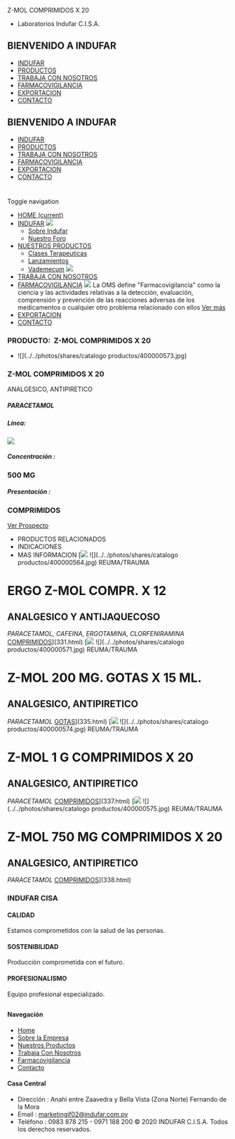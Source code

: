 Z-MOL COMPRIMIDOS X 20
- Laboratorios Indufar C.I.S.A.
## BIENVENIDO A INDUFAR
* [INDUFAR](336.html#)
* [PRODUCTOS](336.html#)
* [TRABAJA CON NOSOTROS](336.html#)
* [FARMACOVIGILANCIA](336.html#)
* [EXPORTACION](336.html#)
* [CONTACTO](336.html#)
## BIENVENIDO A INDUFAR
* [INDUFAR](../../index.html)
* [PRODUCTOS](../../productos.html)
* [TRABAJA CON NOSOTROS](../../trabaja_con_nosotros.html)
* [FARMACOVIGILANCIA](../../farmacovigilancia.html)
* [EXPORTACION](../../exportacion.html)
* [CONTACTO](../../contacto.html)
# 
Toggle navigation
* [HOME (current)](../../index.html)
* [INDUFAR](336.html#) 
  [![ ](../../photos/shares/Sistema/Menu/indufar_menul.jpg)](../../institucional.html)
  - [Sobre Indufar](../../institucional.html)
  - [Nuestro Foro](../../blog.html)
* [NUESTROS PRODUCTOS](336.html#) 
  - [Clases Terapeuticas](../clases_terapeuticas.html)
  - [Lanzamientos](../lanzamientos.html)
  - [Vademecum](../../productos.html)
  [![ ](../../photos/shares/Sistema/Menu/productos.png)](../../productos.html)
* [TRABAJA CON NOSOTROS](../../trabaja_con_nosotros.html)
* [FARMACOVIGILANCIA](336.html#) 
  [![ ](../../photos/shares/Sistema/Menu/TUBOS.png)](../../farmacovigilancia.html)
  La OMS define "Farmacovigilancia" como la ciencia y las actividades relativas a la detección, evaluación, comprensión y prevención de las reacciones adversas de los medicamentos o cualquier otro problema relacionado con ellos
  [Ver más](../../farmacovigilancia.html)
* [EXPORTACION](../../exportacion.html)
* [CONTACTO](../../contacto.html)
### PRODUCTO:  Z-MOL COMPRIMIDOS X 20
* ![](../../photos/shares/catalogo productos/400000573.jpg)
### **Z-MOL COMPRIMIDOS X 20**
ANALGESICO, ANTIPIRETICO
##### **PARACETAMOL**
##### **Línea:**
[![](../../photos/shares/Laboratorios/lab_medical.png)](../linea/2.html)
##### **Concentración :**
### 500 MG
##### **Presentación :**
### COMPRIMIDOS
[Ver Prospecto](https://www.indufar.com.py/files/shares/prospectos/400000573.pdf)
* PRODUCTOS RELACIONADOS
* INDICACIONES
* MAS INFORMACION
[![](../../photos/shares/Laboratorios/lab_medical.png)
![](../../photos/shares/catalogo productos/400000564.jpg)
REUMA/TRAUMA
# ERGO Z-MOL COMPR. X 12
## ANALGESICO Y ANTIJAQUECOSO
*PARACETAMOL, CAFEINA, ERGOTAMINA, CLORFENIRAMINA*
[COMPRIMIDOS](336.html#)](331.html)
[![](../../photos/shares/Laboratorios/lab_medical.png)
![](../../photos/shares/catalogo productos/400000571.jpg)
REUMA/TRAUMA
# Z-MOL 200 MG. GOTAS X 15 ML.
## ANALGESICO, ANTIPIRETICO
*PARACETAMOL*
[GOTAS](336.html#)](335.html)
[![](../../photos/shares/Laboratorios/lab_medical.png)
![](../../photos/shares/catalogo productos/400000574.jpg)
REUMA/TRAUMA
# Z-MOL 1 G COMPRIMIDOS X 20
## ANALGESICO, ANTIPIRETICO
*PARACETAMOL*
[COMPRIMIDOS](336.html#)](337.html)
[![](../../photos/shares/Laboratorios/lab_medical.png)
![](../../photos/shares/catalogo productos/400000575.jpg)
REUMA/TRAUMA
# Z-MOL 750 MG COMPRIMIDOS X 20
## ANALGESICO, ANTIPIRETICO
*PARACETAMOL*
[COMPRIMIDOS](336.html#)](338.html)
### INDUFAR CISA
#### CALIDAD
Estamos comprometidos con la salud de las personas.
#### SOSTENIBILIDAD
Producción comprometida con el futuro.
#### PROFESIONALISMO
Equipo profesional especializado.
## 
#### Navegación
* [Home](../../index.html)
* [Sobre la Empresa](../../institucional.html)
* [Nuestros Productos](../../productos.html)
* [Trabaja Con Nosotros](../../trabaja_con_nosotros.html)
* [Farmacovigilancia](../../farmacovigilancia.html)
* [Contacto](../../contacto.html)
#### Casa Central
* Dirección : Anahi entre Zaavedra y Bella Vista (Zona Norte) Fernando de la Mora
* Email : [marketingif02@indufar.com.py](mailto:marketingif02@indufar.com.py)
* Teléfono : 0983 878 215 - 0971 188 200
© 2020 INDUFAR C.I.S.A. Todos los derechos reservados.